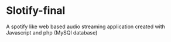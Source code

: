 # Slotify-final
 A spotify like web based audio streaming application created with Javascript and php (MySQl database)
